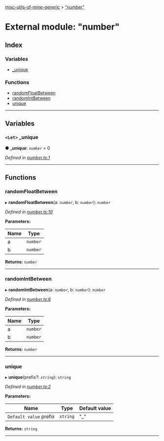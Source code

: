 [misc-utils-of-mine-generic](../README.md) > ["number"](../modules/_number_.md)

# External module: "number"

## Index

### Variables

* [_unique](_number_.md#_unique)

### Functions

* [randomFloatBetween](_number_.md#randomfloatbetween)
* [randomIntBetween](_number_.md#randomintbetween)
* [unique](_number_.md#unique)

---

## Variables

<a id="_unique"></a>

### `<Let>` _unique

**● _unique**: *`number`* = 0

*Defined in [number.ts:1](https://github.com/cancerberoSgx/misc-utils-of-mine/blob/1466ef5/misc-utils-of-mine-generic/src/number.ts#L1)*

___

## Functions

<a id="randomfloatbetween"></a>

###  randomFloatBetween

▸ **randomFloatBetween**(a: *`number`*, b: *`number`*): `number`

*Defined in [number.ts:10](https://github.com/cancerberoSgx/misc-utils-of-mine/blob/1466ef5/misc-utils-of-mine-generic/src/number.ts#L10)*

**Parameters:**

| Name | Type |
| ------ | ------ |
| a | `number` |
| b | `number` |

**Returns:** `number`

___
<a id="randomintbetween"></a>

###  randomIntBetween

▸ **randomIntBetween**(a: *`number`*, b: *`number`*): `number`

*Defined in [number.ts:6](https://github.com/cancerberoSgx/misc-utils-of-mine/blob/1466ef5/misc-utils-of-mine-generic/src/number.ts#L6)*

**Parameters:**

| Name | Type |
| ------ | ------ |
| a | `number` |
| b | `number` |

**Returns:** `number`

___
<a id="unique"></a>

###  unique

▸ **unique**(prefix?: *`string`*): `string`

*Defined in [number.ts:2](https://github.com/cancerberoSgx/misc-utils-of-mine/blob/1466ef5/misc-utils-of-mine-generic/src/number.ts#L2)*

**Parameters:**

| Name | Type | Default value |
| ------ | ------ | ------ |
| `Default value` prefix | `string` | &quot;_&quot; |

**Returns:** `string`

___

